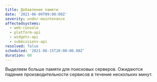 ```yaml
---
title: Добавление памяти
date: '2021-06-09T09:00:00Z'
severity: under-maintenance
affectedsystems:
  - web-console
  - platform-api
  - widgets-api
  - submissions-api
resolved: false
scheduled: '2021-06-15T20:00:00.00Z'
duration: 60
---
```

Выделяем больше памяти для поисковых серверов. Ожидаются падение производительности
сервисов в течение нескольких минут.

<!--- language code: ru -->
